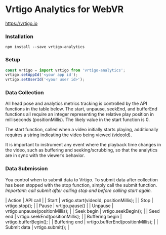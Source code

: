 # Vrtigo Analytics for WebVR

https://vrtigo.io

### Installation

```shell
npm install --save vrtigo-analytics
```

### Setup 

```javascript
const vrtigo = import vrtigo from 'vrtigo-analytics';
vrtigo.setAppId('<your app id');
vrtigo.setUserId('<your user id>');
```

### Data Collection
All head pose and analytics metrics tracking is controlled by the API
functions in the table below.  The start, unpause, seekEnd, and
bufferEnd functions all require an integer representing the relative
play position in milliseconds (positionMillis). The likely value in
the start function is 0.

The start function, called when a video initially starts playing,
additionally requires a string indicating the video being viewed
(videoId).

It is important to instrument any event where the playback time
changes in the video, such as buffering and seeking/scrubbing, so that
the analytics are in sync with the viewer’s behavior.

### Data Submission

You control when to submit data to Vrtigo. To submit data after
collection has been stopped with the stop function, simply call the
submit function. *Important: call submit after calling stop and before
calling start again.*

| Action          |  API call                               | 
| Start           | vrtigo.start(videoId, positionMillis);  |
| Stop            | vrtigo.stop();                          |
| Pause           | vrtigo.pause()                          |
| Unpause         | vrtigo.unpause(positionMillis);         |
| Seek begin      | vrtigo.seekBegin();                     |
| Seed end        | vrtigo.seekEnd(positionMillis);         |
| Buffering begin | vrtigo.bufferBegin();                   |
| Buffering end   | vrtigo.bufferEnd(positionMillis);       |
| Submit data     | vrtigo.submit();                        |
